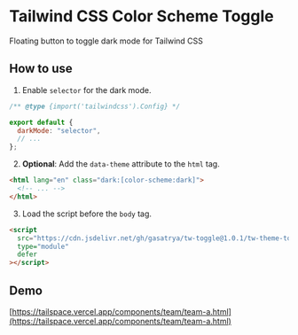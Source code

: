 # Tailwind CSS Color Scheme Toggle

Floating button to toggle dark mode for Tailwind CSS

## How to use

1. Enable `selector` for the dark mode.

```js
/** @type {import('tailwindcss').Config} */

export default {
  darkMode: "selector",
  // ...
};
```

2. **Optional**: Add the `data-theme` attribute to the `html` tag.

```html
<html lang="en" class="dark:[color-scheme:dark]">
  <!-- ... -->
</html>
```

3. Load the script before the `body` tag.

```html
<script
  src="https://cdn.jsdelivr.net/gh/gasatrya/tw-toggle@1.0.1/tw-theme-toggle.min.js"
  type="module"
  defer
></script>
```

## Demo

[https://tailspace.vercel.app/components/team/team-a.html](https://tailspace.vercel.app/components/team/team-a.html)
